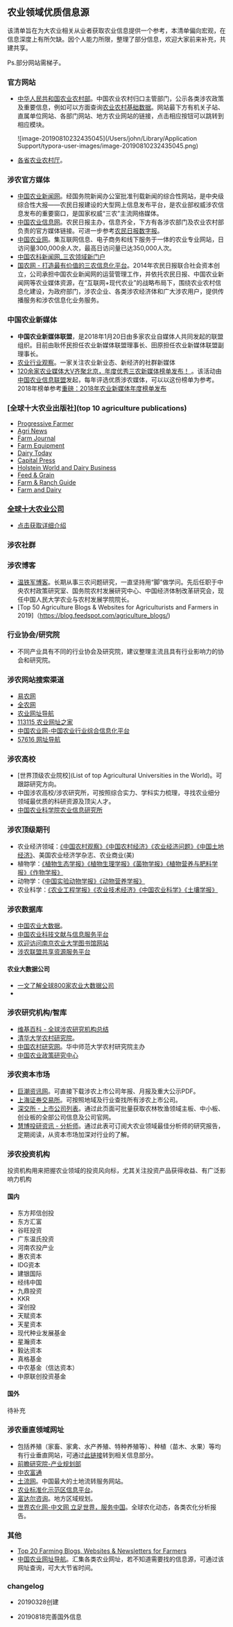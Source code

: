 ## 农业领域优质信息源

该清单旨在为大农业相关从业者获取农业信息提供一个参考，本清单偏向宏观，在信息深度上有所欠缺。因个人能力所限，整理了部分信息，欢迎大家前来补充，共建共享。

Ps.部分网站需梯子。

### 官方网站

- [中华人民共和国农业农村部](<http://www.moa.gov.cn/>)。中国农业农村归口主管部门，公示各类涉农政策及重要信息，例如可以方面查询[农业农村基础数据](http://zdscxx.moa.gov.cn:8080/misportal/public/dataChannelRedStyle.jsp)。网站最下方有机关子站、直属单位网站、各部门网站、地方农业网站的链接，点击相应按钮可以跳转到相应模块。

  ![image-20190810232435045](/Users/john/Library/Application Support/typora-user-images/image-20190810232435045.png)

- [各省农业农村厅](http://www.moa.gov.cn)。

### 涉农官方媒体

- [中国农业新闻网](<http://www.farmer.com.cn/>)。经国务院新闻办公室批准刊载新闻的综合性网站，是中央级综合性大报——农民日报建设的大型网上信息发布平台，是农业部权威涉农信息发布的重要窗口，是国家权威“三农”主流网络媒体。
- [中国农业信息网](<http://www.agri.cn/>)。农民日报主办，信息齐全，下方有各涉农部门及农业农村部负责的官方媒体链接。可进一步参考[农民日报数字报](<http://szb.farmer.com.cn/nmrb/html/2019-03/18/nbs.D110000nmrb_01.htm>)。
- [中国农业网](<http://www.agronet.com.cn/>)。集互联网信息、电子商务和线下服务于一体的农业专业网站，日访问量300,000余人次，最高日访问量已达350,000人次。
- [中国农科新闻网_三农领域新门户](http://www.nkb.com.cn/)
- [国农网 - 打造最有价值的三农信息化平台](http://www.cnguonong.com/index.aspx)。2014年农民日报联合社会资本创立，公司承担中国农业新闻网的运营管理工作，并依托农民日报、中国农业新闻网等农业媒体资源，在“互联网+现代农业”的战略布局下，围绕农业农村信息化建设，为政府部门，涉农企业、各类涉农经济体和广大涉农用户，提供传播服务和涉农信息化业务服务。

### 中国农业新媒体

- **中国农业新媒体联盟**，是2018年1月20日由多家农业自媒体人共同发起的联盟组织。目前由耿怀民担任农业新媒体联盟理事长、田原担任农业新媒体联盟副理事长。
- [农业行业观察](<http://www.nyguancha.com/>)。一家关注农业新业态、新经济的社群新媒体
- [120余家农业媒体大V齐聚北京，年度优秀三农新媒体榜单发布！ ](<http://www.sohu.com/a/218912225_687147>)。该活动由[中国农业信息联盟](<http://lianmeng.wugu.com.cn/>)发起，每年评选优质涉农媒体，可以以这份榜单为参考。2018年榜单参考[重磅：2018年农业新媒体年度榜单发布](<https://feng.ifeng.com/c/7jSE3oSDJFx>)

### [全球十大农业出版社](top 10 agriculture publications)

- [Progressive Farmer](http://www.dtnprogressivefarmer.com/dtnag/)
- [Agri News](http://www.agrinews-pubs.com/)
- [Farm Journal](http://www.agweb.com/farmjournal/)
- [Farm Equipment](http://www.farm-equipment.com/)
- [Dairy Today](http://www.agweb.com/livestock/dairy/)
- [Capital Press](http://www.capitalpress.com/)
- [Holstein World and Dairy Business](http://www.holsteinworld.com/)
- [Feed & Grain](http://www.feedandgrain.com/)
- [Farm & Ranch Guide](http://www.farmandranchguide.com/)
- [Farm and Dairy](http://www.farmanddairy.com/)

### [全球十大农业公司](https://www.tharawat-magazine.com/facts/top-ten-agribusiness-companies/#gs.x5exo5)

- [点击获取详细介绍](https://www.tharawat-magazine.com/facts/top-ten-agribusiness-companies/#gs.x5exo5)

### 涉农社群



### 涉农博客

- [温铁军博客](http://www.caogen.com/blog/index.aspx?ID=95)。长期从事三农问题研究，一直坚持用“脚”做学问。先后任职于中央农村政策研究室、国务院农村发展研究中心、中国经济体制改革研究会，现任中国人民大学农业与农村发展学院院长。
- [Top 50 Agriculture Blogs & Websites for Agriculturists and Farmers in 2019]（https://blog.feedspot.com/agriculture_blogs/)

### 行业协会/研究院

- 不同产业具有不同的行业协会及研究院，建议整理主流且具有行业影响力的协会和研究院。

### 涉农网站搜索渠道

- [易农网](http://www.1nsou.com/)
- [全农网](http://www.quannong.net/)
- [农业网址导航](http://site.agronet.com.cn/)
- [113115 农业网址之家](http://www.113115.com/)
- [中国农业网-中国农业行业综合信息化平台](https://www.baidu.com/link?url=D0CHWAeF59HxhM1F6l9HEgoRv98Qq0VKC-oUbaqK9tPFNbqMbbvCGwQlV5-A7O8N&wd=&eqid=eef00e36000052dd000000065cd5171c)
- [57616 网址导航](http://www.57616.com/fenlei/nongye.html)

### 涉农高校

- [世界顶级农业院校](List of top Agricultural Universities in the World)。可跟踪研究方向。
- 中国涉农高校/涉农研究所，可按照综合实力、学科实力梳理，寻找农业细分领域最优质的科研资源及顶尖人才。
- [中国农业科学院农业信息研究所](http://aii.caas.cn/)

### 涉农顶级期刊

- 农业经济领域：[《中国农村观察》](<http://navi.cnki.net/knavi/JournalDetail?pcode=CJFD&pykm=ZNCG>)[《中国农村经济》](<http://navi.cnki.net/knavi/JournalDetail?pcode=CJFD&pykm=ZNJJ>)[《农业经济问题》](<http://navi.cnki.net/knavi/JournalDetail?pcode=CJFD&pykm=NJWT>)[《中国土地经济》](<http://navi.cnki.net/knavi/JournalDetail?pcode=CJFD&pykm=NJWT>)、美国农业经济学杂志、农业商业(美)
- 植物学：[《植物生态学报》](<http://navi.cnki.net/knavi/JournalDetail?pcode=CJFD&pykm=ZWSB>)[《植物生理学报》](<http://navi.cnki.net/knavi/JournalDetail?pcode=CJFD&pykm=ZWSL>)[《菌物学报》](<http://navi.cnki.net/knavi/JournalDetail?pcode=CJFD&pykm=JWXT>)[《植物营养与肥料学报》](<http://navi.cnki.net/knavi/JournalDetail?pcode=CJFD&pykm=ZWYF>)[《作物学报》](<http://navi.cnki.net/knavi/JournalDetail?pcode=CJFD&pykm=XBZW>)
- 动物学：《[中国实验动物学报》](<http://navi.cnki.net/knavi/JournalDetail?pcode=CJFD&pykm=ZGSD>)[《动物营养学报》](<http://navi.cnki.net/knavi/JournalDetail?pcode=CJFD&pykm=DWYX>)
- 农业科学：[《农业工程学报》](<http://navi.cnki.net/knavi/JournalDetail?pcode=CJFD&pykm=NYGU>)[《农业技术经济》](<http://navi.cnki.net/knavi/JournalDetail?pcode=CJFD&pykm=NYJS>)[《中国农业科学》](<http://navi.cnki.net/knavi/JournalDetail?pcode=CJFD&pykm=ZNYK>)[《土壤学报》](<http://navi.cnki.net/knavi/JournalDetail?pcode=CJFD&pykm=TRXB>)

### 涉农数据库

- [中国农业大数据](<http://www.agdata.cn/>)。
- [中国农业科技文献与信息服务平台](http://www.nais.net.cn/)
- [欢迎访问南京农业大学图书馆网站](http://libwww.njau.edu.cn/)
- [涉农联盟共享资源服务平台](<http://115.28.186.102/snlm/>)

#### 农业大数据公司

- [一文了解全球800家农业大数据公司](https://36kr.com/p/5213113)
- 

### 涉农研究机构/智库

- [维基百科 - 全球涉农研究机构总结](<https://en.wikipedia.org/wiki/Category:Agricultural_research_institutes>)
- [清华大学农村研究院](<http://www.cirs.tsinghua.edu.cn/>)。
- [中国农村研究网](<http://www.ccrs.org.cn/list/Default.aspx?tid=470>)。华中师范大学农村研究院主办
- [中国农业政策研究中心](<http://dbnky.h.4006000949.com/>)

### 涉农资本市场

- [巨潮资讯网](http://www.cninfo.com.cn/new/index)。可直接下载涉农上市公司年报、月报及重大公示PDF。
- [上海证券交易所](http://www.sse.com.cn/assortment/stock/areatrade/area/)。可按照地域及行业查找所有涉农上市公司。
- [深交所 - 上市公司列表](http://www.szse.cn/market/companys/company/index.html)。通过此页面可批量获取农林牧渔领域主板、中小板、创业板的全部公司信息及公司官网。
- [慧博投研资讯 - 分析师](http://www.hibor.com.cn/author.html)。通过此表可订阅大农业领域最佳分析师的研究报告，定期阅读，从资本市场加深对行业的了解。

### 涉农投资机构

投资机构用来把握农业领域的投资风向标，尤其关注投资产品获得收益、有广泛影响力机构

#### 国内

- 东方邦信创投
- 东方汇富
- 谷旺投资
- 广东温氏投资
- 河南农投产业
- 惠农资本
- IDG资本
- 建银国际
- 经纬中国
- 九鼎投资
- KKR
- 深创投
- 天赋资本
- 天星资本
- 现代种业发展基金
- 星瀚资本
- 毅达资本
- 真格基金
- 中农基金（信达资本）
- 中原联创投资基金

#### 国外

待补充

### 涉农垂直领域网址

- 包括养殖（家畜、家禽、水产养殖、特种养殖等）、种植（苗木、水果）等均有行业垂直网站，可通过[此链接](<http://www.agronet.com.cn/>)转到相关信息部分。
- [前瞻研究院-产业规划部](<https://f.qianzhan.com/tesexiaozhen/>)
- [中农富通](http://www.caufutong.com/)
- [土流网](http://www.tudichuzu.com/)。中国最大的土地流转服务网站。
- [农业标准化示范区信息平台](<http://sfq.sac.gov.cn/home;jsessionid=AE5CED768BA9A497775B0B26016C0397>)。
- [富达尔咨询](<http://www.fdarcity.com/default.aspx>)。地方区域规划。
- [世界农化网-中文网 立足世界，服务中国](https://link.zhihu.com/?target=http%3A//cn.agropages.com/)。全球农化动态，各类农化分析报告。

### 其他

- [Top 20 Farming Blogs, Websites & Newsletters for Farmers](<https://blog.feedspot.com/farming_blogs/>)
- [中国农业网址导航](http://site.agronet.com.cn/)。汇集各类农业网址，若不知道需要找的信息源，可通过该网址查询，可大大节省时间。

### changelog

- 20190328创建

- 20190818完善国外信息
